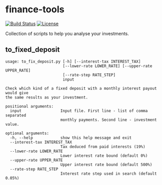 # finance-tools
[![Build Status](https://travis-ci.com/gchlebus/finance-tools.svg?branch=master)](https://travis-ci.com/gchlebus/finance-tools)
[![License](https://img.shields.io/badge/License-BSD%203--Clause-blue.svg)](https://opensource.org/licenses/BSD-3-Clause)

Collection of scripts to help you analyse your investments.

## to\_fixed\_deposit
```
usage: to_fix_deposit.py [-h] [--interest-tax INTEREST_TAX]
                         [--lower-rate LOWER_RATE] [--upper-rate UPPER_RATE]
                         [--rate-step RATE_STEP]
                         input

Check which kind of a fixed deposit with a monthly interest payout would give
the same results as your investment.

positional arguments:
  input                 Input file. First line - list of comma separated
                        monthly payments. Second line - investment value.

optional arguments:
  -h, --help            show this help message and exit
  --interest-tax INTEREST_TAX
                        Tax deduced from paid interests (19%)
  --lower-rate LOWER_RATE
                        Lower interest rate bound (default 0%)
  --upper-rate UPPER_RATE
                        Upper interest rate bound (default 500%)
  --rate-step RATE_STEP
                        Interest rate step used in search (default 0.05%)
```
